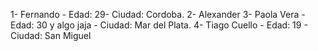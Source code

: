 1- Fernando - Edad: 29- Ciudad: Cordoba. 
2- Alexander
3- Paola Vera - Edad: 30 y algo jaja - Ciudad: Mar del Plata. 
4- Tiago Cuello - Edad: 19 - Ciudad: San Miguel